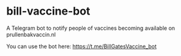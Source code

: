 # bill-vaccine-bot
A Telegram bot to notify people of vaccines becoming available on prullenbakvaccin.nl

You can use the bot here: https://t.me/BillGatesVaccine_bot
